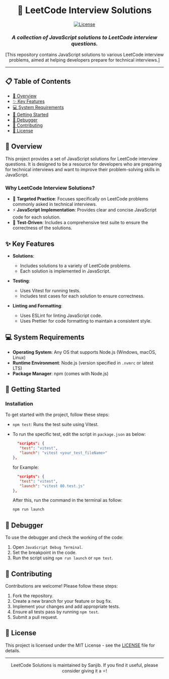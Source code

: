 <div align="center">

# 🚀 LeetCode Interview Solutions

[![License](https://img.shields.io/badge/License-MIT-blue.svg?style=flat-square)](LICENSE)

### _A collection of JavaScript solutions to LeetCode interview questions._

[This repository contains JavaScript solutions to various LeetCode interview problems, aimed at helping developers prepare for technical interviews.]

</div>

---

## 📋 Table of Contents

-  [📖 Overview](#-overview)
-  [✨ Key Features](#-key-features)
-  [💻 System Requirements](#-system-requirements)
-  [🚀 Getting Started](#-getting-started)
-  [🐞 Debugger](#-debugger)
-  [🤝 Contributing](#-contributing)
-  [📄 License](#-license)

## 📖 Overview

This project provides a set of JavaScript solutions for LeetCode interview questions. It is designed to be a resource for developers who are preparing for technical interviews and want to improve their problem-solving skills in JavaScript.

### Why LeetCode Interview Solutions?

-  🎯 **Targeted Practice**: Focuses specifically on LeetCode problems commonly asked in technical interviews.
-  ⚡ **JavaScript Implementation**: Provides clear and concise JavaScript code for each solution.
-  🧪 **Test-Driven**: Includes a comprehensive test suite to ensure the correctness of the solutions.

## ✨ Key Features

-  **Solutions**:

   -  Includes solutions to a variety of LeetCode problems.
   -  Each solution is implemented in JavaScript.

-  **Testing**:

   -  Uses Vitest for running tests.
   -  Includes test cases for each solution to ensure correctness.

-  **Linting and Formatting**:
   -  Uses ESLint for linting JavaScript code.
   -  Uses Prettier for code formatting to maintain a consistent style.

## 💻 System Requirements

-  **Operating System**: Any OS that supports Node.js (Windows, macOS, Linux)
-  **Runtime Environment**: Node.js (version specified in `.nvmrc` or latest LTS)
-  **Package Manager**: npm (comes with Node.js)

## 🚀 Getting Started

### Installation

To get started with the project, follow these steps:

-  `npm test`: Runs the test suite using Vitest.
-  To run the specific test, edit the script in `package.json` as below:

   ```JSON
     "scripts": {
      "test": "vitest",
      "launch": "vitest <your_test_fileName>"
   },
   ```

   for Example:

   ```JSON
     "scripts": {
      "test": "vitest",
      "launch": "vitest 80.test.js"
   },
   ```

   After this, run the command in the terminal as follow:

   ```js
   npm run launch
   ```

## 🐞 Debugger

To use the debugger and check the working of the code:

1. Open `JavaScript Debug Terminal`.
2. Set the breakpoint in the code.
3. Run the script using `npm run launch` or `npm test`.

## 🤝 Contributing

Contributions are welcome! Please follow these steps:

1. Fork the repository.
2. Create a new branch for your feature or bug fix.
3. Implement your changes and add appropriate tests.
4. Ensure all tests pass by running `npm test`.
5. Submit a pull request.

## 📄 License

This project is licensed under the MIT License - see the [LICENSE](LICENSE) file for details.

---

<div align="center">

LeetCode Solutions is maintained by Sanjib.
If you find it useful, please consider giving it a ⭐️!

</div>
